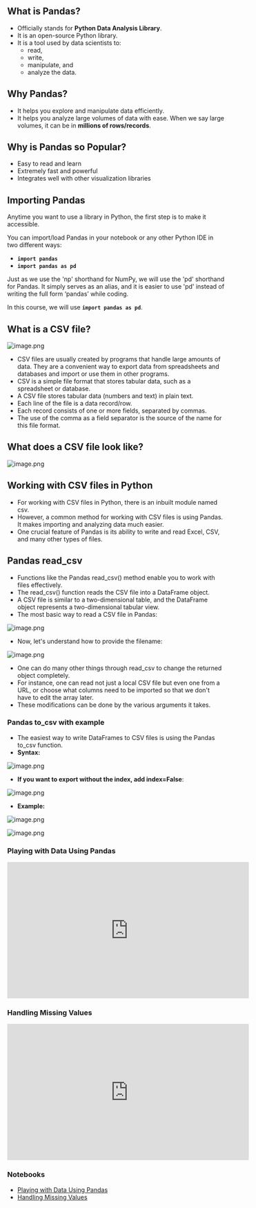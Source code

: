 ## What is Pandas?

* Officially stands for **Python Data Analysis Library**.
* It is an open-source Python library.
* It is a tool used by data scientists to:
  * read,
  * write,
  * manipulate, and
  * analyze the data.




## Why Pandas?

* It helps you explore and manipulate data efficiently.
* It helps you analyze large volumes of data with ease. When we say large volumes, it can be in **millions of rows/records**.




## Why is Pandas so Popular?

* Easy to read and learn
* Extremely fast and powerful
* Integrates well with other visualization libraries



## Importing Pandas

Anytime you want to use a library in Python, the first step is to make it accessible.

You can import/load Pandas in your notebook or any other Python IDE in two different ways:

* **`import pandas`**
* **`import pandas as pd`**

Just as we use the 'np' shorthand for NumPy, we will use the 'pd' shorthand for Pandas. It simply serves as an alias, and it is easier to use 'pd' instead of writing the full form ‘pandas’ while coding.

In this course, we will use **`import pandas as pd`**.


## What is a CSV file?








![image.png](https://dphi-live.s3.amazonaws.com/media_uploads/image_d9f0b76fe56547028e47aadd24a72420.png)









* CSV files are usually created by programs that handle large amounts of data. They are a convenient way to export data from spreadsheets and databases and import or use them in other programs.
* CSV is a simple file format that stores tabular data, such as a spreadsheet or database.
* A CSV file stores tabular data (numbers and text) in plain text.
* Each line of the file is a data record/row.
* Each record consists of one or more fields, separated by commas.
* The use of the comma as a field separator is the source of the name for this file format.



## What does a CSV file look like?









![image.png](https://dphi-live.s3.amazonaws.com/media_uploads/image_3d8387f243f04387b7e26c2dfb87fef2.png)










## Working with CSV files in Python

* For working with CSV files in Python, there is an inbuilt module named csv.
* However, a common method for working with CSV files is using Pandas. It makes importing and analyzing data much easier.
* One crucial feature of Pandas is its ability to write and read Excel, CSV, and many other types of files.




## Pandas read_csv

* Functions like the Pandas read_csv() method enable you to work with files effectively.
* The read_csv() function reads the CSV file into a DataFrame object.
* A CSV file is similar to a two-dimensional table, and the DataFrame object represents a two-dimensional tabular view.
* The most basic way to read a CSV file in Pandas:




![image.png](https://dphi-live.s3.amazonaws.com/media_uploads/image_05cbcb6e9bd7452ca0a20d6632799f3c.png)



* Now, let's understand how to provide the filename:





![image.png](https://dphi-live.s3.amazonaws.com/media_uploads/image_3ab585b60bf7438388328132eb62eed7.png)




* One can do many other things through read_csv to change the returned object completely.
* For instance, one can read not just a local CSV file but even one from a URL, or choose what columns need to be imported so that we don't have to edit the array later.
* These modifications can be done by the various arguments it takes.

### Pandas to_csv with example

* The easiest way to write DataFrames to CSV files is using the Pandas to_csv function.
* **Syntax:**




![image.png](https://dphi-live.s3.amazonaws.com/media_uploads/image_f5966255a3954954b00b240424e929c9.png)



* **If you want to export without the index, add index=False**:

![image.png](https://dphi-live.s3.amazonaws.com/media_uploads/image_c2d4878eb34d465f98240d3894801922.png)

* **Example:**

![image.png](https://dphi-live.s3.amazonaws.com/media_uploads/image_75be7123fc7e427d824eecf456830695.png)




![image.png](https://dphi-live.s3.amazonaws.com/media_uploads/image_c540acd080ce418f9a6d7b98a2aa6f1e.png)







### Playing with Data Using Pandas










<iframe width="560" height="315" src="https://www.youtube.com/embed/h8b2pvBT11I?start=120" title="YouTube video player" frameborder="0" allow="accelerometer; autoplay; clipboard-write; encrypted-media; gyroscope; picture-in-picture" allowfullscreen></iframe>











### Handling Missing Values










<iframe width="560" height="315" src="https://www.youtube.com/embed/EaGbS7eWSs0" title="YouTube video player" frameborder="0" allow="accelerometer; autoplay; clipboard-write; encrypted-media; gyroscope; picture-in-picture" allowfullscreen></iframe>









### Notebooks

* [Playing with Data Using Pandas](https://nbviewer.org/url/alphabench.com/data/intro_pandas.ipynb)
* [Handling Missing Values](https://github.com/codebasics/py/blob/master/pandas/5_handling_missing_data_fillna_dropna_interpolate/handling_missing_data_fillna_dropna_interpolate.ipynb)